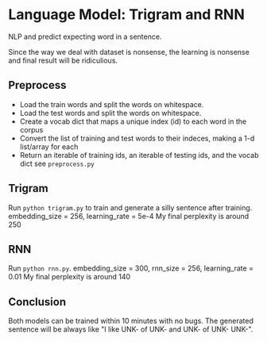 # Language Model: Trigram and RNN
NLP and predict expecting word in a sentence. 

Since the way we deal with dataset is nonsense, the learning is nonsense and final result will be ridiculious.

## Preprocess
* Load the train words and split the words on whitespace.
* Load the test words and split the words on whitespace.
* Create a vocab dict that maps a unique index (id) to each word in the corpus
* Convert the list of training and test words to their indeces, making a 1-d list/array for each
* Return an iterable of training ids, an iterable of testing ids, and the vocab dict
see `preprocess.py`

## Trigram
Run `python trigram.py` to train and generate a silly sentence after training.
embedding_size = 256, learning_rate = 5e-4
My final perplexity is around 250

## RNN
Run `python rnn.py`.
embedding_size = 300, rnn_size = 256, learning_rate = 0.01
My final perplexity is around 140

## Conclusion
Both models can be trained within 10 minutes with no bugs. 
The generated sentence will be always like "I like UNK- of UNK- and UNK- of UNK- UNK-".

